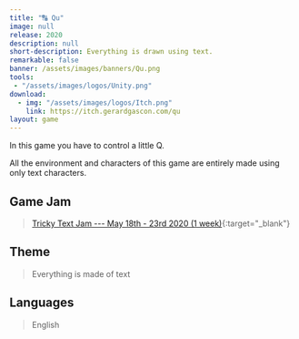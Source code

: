 ```yaml
---
title: "🔠 Qu"
image: null
release: 2020
description: null
short-description: Everything is drawn using text.
remarkable: false
banner: /assets/images/banners/Qu.png
tools:
 - "/assets/images/logos/Unity.png"
download:
  - img: "/assets/images/logos/Itch.png"
    link: https://itch.gerardgascon.com/qu
layout: game
---
```


In this game you have to control a little Q.

All the environment and characters of this game are entirely made using only text characters.

## Game Jam

> [Tricky Text Jam --- May 18th - 23rd 2020 (1 week)](https://itch.io/jam/tricky-text-jam/){:target="_blank"}

## Theme

> Everything is made of text

## Languages

> English

